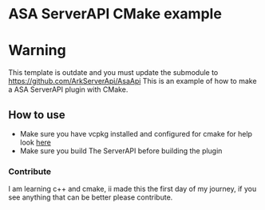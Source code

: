 # ASA ServerAPI CMake example
# Warning
This template is outdate and you must update the submodule to https://github.com/ArkServerApi/AsaApi
This is an example of how to make a ASA ServerAPI plugin with CMake.

## How to use
- Make sure you have vcpkg installed and configured for cmake for help look [here](https://learn.microsoft.com/en-us/vcpkg/users/buildsystems/cmake-integration)
- Make sure you build The ServerAPI before building the plugin

### Contribute
I am learning c++ and cmake, ii made this the first day of my journey, if you see anything that can be better please contribute.
